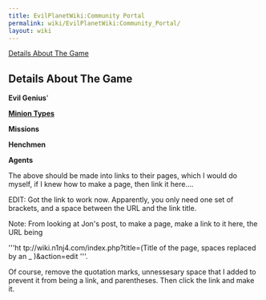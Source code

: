 ```yaml
---
title: EvilPlanetWiki:Community Portal
permalink: wiki/EvilPlanetWiki:Community_Portal/
layout: wiki
---
```


[Details About The
Game](http://wiki.n1nj4.com/index.php?title=Details_About_The_Game&action=edit)

Details About The Game
----------------------

**Evil Genius**'

**[Minion Types](http://wiki.n1nj4.com/index.php/List_of_Minion_Types)**

**Missions**

**Henchmen**

**Agents**

The above should be made into links to their pages, which I would do
myself, if I knew how to make a page, then link it here....

EDIT: Got the link to work now. Apparently, you only need one set of
brackets, and a space between the URL and the link title.

Note: From looking at Jon's post, to make a page, make a link to it
here, the URL being

'''ht tp://wiki.n1nj4.com/index.php?title=(Title of the page, spaces
replaced by an \_ )&action=edit '''.

Of course, remove the quotation marks, unnessesary space that I added to
prevent it from being a link, and parentheses. Then click the link and
make it.
